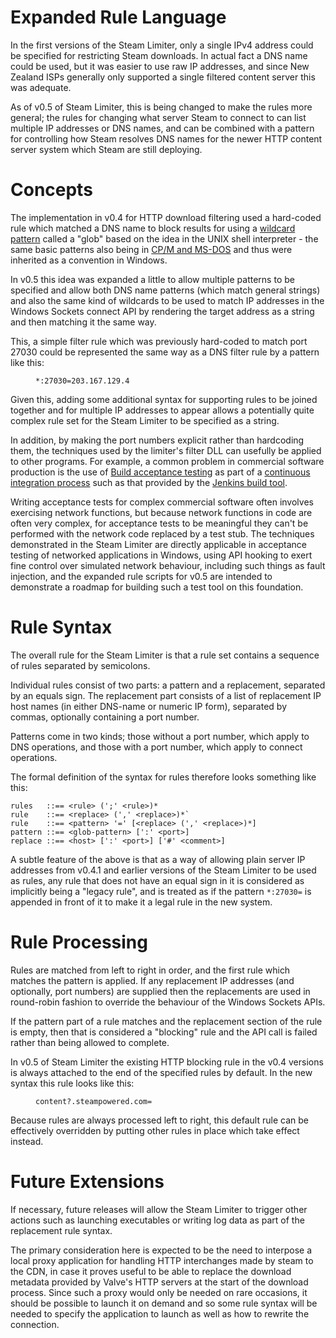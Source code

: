 # Expanded Rule Language #

In the first versions of the Steam Limiter, only a single IPv4 address could be specified for restricting Steam downloads. In actual fact a DNS name could be used, but it was easier to use raw IP addresses, and since New Zealand ISPs generally only supported a single filtered content server this was adequate.

As of v0.5 of Steam Limiter, this is being changed to make the rules more general; the rules for changing what server Steam to connect to can list multiple IP addresses or DNS names, and can be combined with a pattern for controlling how Steam resolves DNS names for the newer HTTP content server system which Steam are still deploying.

# Concepts #

The implementation in v0.4 for HTTP download filtering used a hard-coded rule which matched a DNS name to block results for using a [wildcard pattern](http://en.wikipedia.org/wiki/Glob_(programming)) called a "glob" based on the idea in the UNIX shell interpreter - the same basic patterns also being in [CP/M and MS-DOS](http://en.wikipedia.org/wiki/CP/M#Legacy) and thus were inherited as a convention in Windows.

In v0.5 this idea was expanded a little to allow multiple patterns to be specified and allow both DNS name patterns (which match general strings) and also the same kind of wildcards to be used to match IP addresses in the Windows Sockets connect API by rendering the target address as a string and then matching it the same way.

This, a simple filter rule which was previously hard-coded to match port 27030 could be represented the same way as a DNS filter rule by a pattern like this:<dl><dd><code>*:27030=203.167.129.4</code></dd></dl>

Given this, adding some additional syntax for supporting rules to be joined together and for multiple IP addresses to appear allows a potentially quite complex rule set for the Steam Limiter to be specified as a string.

In addition, by making the port numbers explicit rather than hardcoding them, the techniques used by the limiter's filter DLL can usefully be applied to other programs. For example, a common problem in commercial software production is the use of [Build acceptance testing](http://en.wikipedia.org/wiki/Acceptance_testing) as part of a [continuous integration process](http://en.wikipedia.org/wiki/Continuous_integration) such as that provided by the [Jenkins build tool](http://jenkins-ci.org/).

Writing acceptance tests for complex commercial software often involves exercising network functions, but because network functions in code are often very complex, for acceptance tests to be meaningful they can't be performed with the network code replaced by a test stub. The techniques demonstrated in the Steam Limiter are directly applicable in acceptance testing of networked applications in Windows, using API hooking to exert fine control over simulated network behaviour, including such things as fault injection, and the expanded rule scripts for v0.5 are intended to demonstrate a roadmap for building such a test tool on this foundation.

# Rule Syntax #

The overall rule for the Steam Limiter is that a rule set contains a sequence of rules separated by semicolons.

Individual rules consist of two parts: a pattern and a replacement, separated by an equals sign. The replacement part consists of a list of replacement IP host names (in either DNS-name or numeric IP form), separated by commas, optionally containing a port number.

Patterns come in two kinds; those without a port number, which apply to DNS operations, and those with a port number, which apply to connect operations.

The formal definition of the syntax for rules therefore looks something like this:

```
rules   ::== <rule> (';' <rule>)*
rule    ::== <replace> (',' <replace>)*`
rule    ::== <pattern> '=' [<replace> (',' <replace>)*]
pattern ::== <glob-pattern> [':' <port>]
replace ::== <host> [':' <port>] ['#' <comment>]
```

A subtle feature of the above is that as a way of allowing plain server IP addresses from v0.4.1 and earlier versions of the Steam Limiter to be used as rules, any rule that does not have an equal sign in it is considered as implicitly being a "legacy rule", and is treated as if the pattern `*:27030=` is appended in front of it to make it a legal rule in the new system.

# Rule Processing #

Rules are matched from left to right in order, and the first rule which matches the pattern is applied. If any replacement IP addresses (and optionally, port numbers) are supplied then the replacements are used in round-robin fashion to override the behaviour of the Windows Sockets APIs.

If the pattern part of a rule matches and the replacement section of the rule is empty, then that is considered a "blocking" rule and the API call is failed rather than being allowed to complete.

In v0.5 of Steam Limiter the existing HTTP blocking rule in the v0.4 versions is always attached to the end of the specified rules by default. In the new syntax this rule looks like this: <dl><dd><code>content?.steampowered.com=</code></dd></dl>

Because rules are always processed left to right, this default rule can be effectively overridden by putting other rules in place which take effect instead.

# Future Extensions #

If necessary, future releases will allow the Steam Limiter to trigger other actions such as launching executables or writing log data as part of the replacement rule syntax.

The primary consideration here is expected to be the need to interpose a local proxy application for handling HTTP interchanges made by steam to the CDN, in case it proves useful to be able to replace the download metadata provided by Valve's HTTP servers at the start of the download process. Since such a proxy would only be needed on rare occasions, it should be possible to launch it on demand and so some rule syntax will be needed to specify the application to launch as well as how to rewrite the connection.